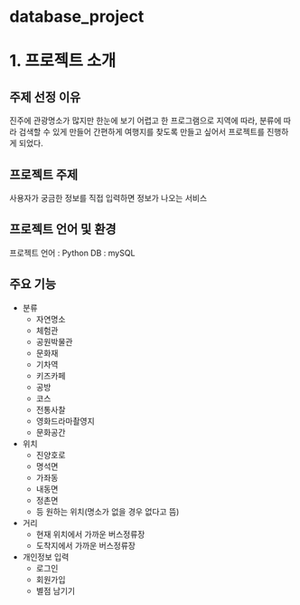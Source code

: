# database_project

# 1. 프로젝트 소개

## 주제 선정 이유
진주에 관광명소가 많지만 한눈에 보기 어렵고 한 프로그램으로 지역에 따라, 분류에 따라 검색할 수 있게 만들어 간편하게 여행지를 찾도록 만들고 싶어서 프로젝트를 진행하게 되었다.

## 프로젝트 주제
사용자가 궁금한 정보를 직접 입력하면 정보가 나오는 서비스

## 프로젝트 언어 및 환경
프로젝트 언어 : Python     DB : mySQL

## 주요 기능
* 분류
  * 자연명소
  * 체험관
  * 공원박물관
  * 문화재
  * 기차역
  * 키즈카페
  * 공방
  * 코스
  * 전통사찰
  * 영화드라마촬영지
  * 문화공간
* 위치
  * 진양호로
  * 명석면
  * 가좌동
  * 내동면
  * 정촌면
  * 등 원하는 위치(명소가 없을 경우 없다고 뜸)
* 거리
  * 현재 위치에서 가까운 버스정류장
  * 도착지에서 가까운 버스정류장
* 개인정보 입력
  * 로그인
  * 회원가입
  * 별점 남기기
  
  
 



